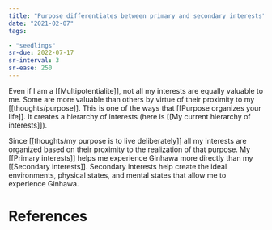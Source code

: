```yaml
---
title: "Purpose differentiates between primary and secondary interests"
date: "2021-02-07"
tags:

- "seedlings"
sr-due: 2022-07-17
sr-interval: 3
sr-ease: 250
---
```


Even if I am a [[Multipotentialite]], not all my interests are equally valuable to me. Some are more valuable than others by virtue of their proximity to my [[thoughts/purpose]]. This is one of the ways that [[Purpose organizes your life]]. It creates a hierarchy of interests (here is [[My current hierarchy of interests]]).

Since [[thoughts/my purpose is to live deliberately]] all my interests are organized based on their proximity to the realization of that purpose. My [[Primary interests]] helps me experience Ginhawa more directly than my [[Secondary interests]]. Secondary interests help create the ideal environments, physical states, and mental states that allow me to experience Ginhawa.

# References
